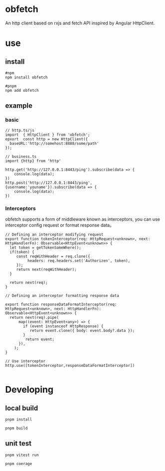 # obfetch
An http client based on rxjs and fetch API inspired by Angular HttpClient.

# use

## install

```shell
#npm
npm install obfetch

#pnpm
npm add obfetch

```
## example 

### basic


```
// http.ts/js
import  { HttpClient } from 'obfetch';
epxort  const http = new HttpClient({
  baseURL:'http://somehost:8888/some/path'
});

// business.ts
import {http} from 'http'

http.get('http://127.0.0.1:8443/ping').subscribe(data => {
    console.log(data);
})
http.post('http://127.0.0.1:8443/ping', {username:'youname'}).subscribe(data => {
    console.log(data);
})

```


### Interceptors

obfetch supports a form of middleware known as interceptors, you can use interceptor config request or format response data。


```
// Defining an interceptor modifying request
export function tokenInterceptor(req: HttpRequest<unknown>, next: HttpHandlerFn): Observable<HttpEvent<unknown>> {
  let token = getTokenSomeWhere();
  if(token) {
     const reqWithHeader = req.clone({
          headers: req.headers.set('Authorizen', token),
     });
     return next(reqWithHeader);
  }
 
  return next(req);
}

// Defining an interceptor formatting response data

export function responseDataFormatInterceptor(req: HttpRequest<unknown>, next: HttpHandlerFn): Observable<HttpEvent<unknown>> {
  return next(req).pipe(
      map((event: HttpEvent<any>) => {
        if (event instanceof HttpResponse) {
           return event.clone({ body: event.body?.data });
        }
         return event;
      }),
    );
}

// Use interceptor
http.use([tokenInterceptor,responseDataFormatInterceptor])


```


# Developing 

## local build

```
pnpm install

pnpm build

```

## unit test

```
pnpm vitest run

pnpm coerage
```






